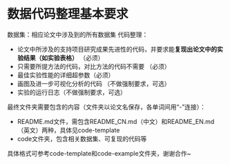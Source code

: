 # 数据代码整理基本要求

数据集：相应论文中涉及到的所有数据集
代码整理：
- 论文中所涉及的支持项目研究成果先进性的代码，并要求能**复现出论文中的实验结果（如实验表格）** （必须）
- 只需要所提方法的代码，对比方法的代码不需要 （必须）
- 最佳实验性能的详细超参数（必须）
- 画图及进一步可视化分析的代码 （不做强制要求，可选）
- 实验的运行日志（不做强制要求，可选）


最终文件夹需要包含的内容（文件夹以论文名保存，各单词间用“-”连接）：
- README.md文件，需包含README_CN.md（中文）和README_EN.md（英文）两种，具体见code-template
- code文件夹，包含相关数据集、可复现的代码等


具体格式可参考code-template和code-example文件夹，谢谢合作~

